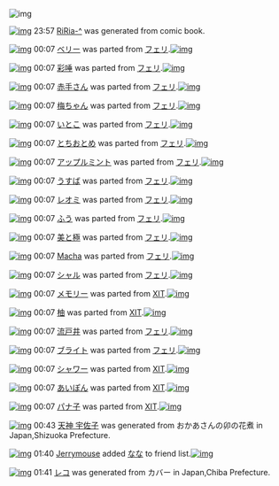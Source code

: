 ![img](http://gdrive-cdn.herokuapp.com/537b65a5bc09f0000721dda7/512px-barcode.png)

[![img](http://www.deviantsart.com/221s8bt.png)](http://www.barcodekanojo.com/kanojo/3192804/RiRia-%5E) 23:57 [RiRia-^](http://www.barcodekanojo.com/kanojo/3192804/RiRia-%5E) was generated from comic book.

[![img](http://www.deviantsart.com/1g6an9n.png)](http://www.barcodekanojo.com/kanojo/2906243/%E3%83%99%E3%83%AA%E3%83%BC) 00:07 [ベリー](http://www.barcodekanojo.com/kanojo/2906243/%E3%83%99%E3%83%AA%E3%83%BC) was parted from [フェリ](http://www.barcodekanojo.com/kanojo/2906243/%E3%83%99%E3%83%AA%E3%83%BC).[![img](http://www.deviantsart.com/2ekpk5a.jpeg)](http://www.barcodekanojo.com/user/12204/%E3%83%95%E3%82%A7%E3%83%AA) 

[![img](http://www.deviantsart.com/1ir1d59.png)](http://www.barcodekanojo.com/kanojo/2485084/%E5%BD%A9%E5%94%BE) 00:07 [彩唾](http://www.barcodekanojo.com/kanojo/2485084/%E5%BD%A9%E5%94%BE) was parted from [フェリ](http://www.barcodekanojo.com/kanojo/2485084/%E5%BD%A9%E5%94%BE).[![img](http://www.deviantsart.com/2ekpk5a.jpeg)](http://www.barcodekanojo.com/user/12204/%E3%83%95%E3%82%A7%E3%83%AA) 

[![img](http://www.deviantsart.com/1segv7u.png)](http://www.barcodekanojo.com/kanojo/2706471/%E8%B5%A4%E6%89%8B%E3%81%95%E3%82%93) 00:07 [赤手さん](http://www.barcodekanojo.com/kanojo/2706471/%E8%B5%A4%E6%89%8B%E3%81%95%E3%82%93) was parted from [フェリ](http://www.barcodekanojo.com/kanojo/2706471/%E8%B5%A4%E6%89%8B%E3%81%95%E3%82%93).[![img](http://www.deviantsart.com/2ekpk5a.jpeg)](http://www.barcodekanojo.com/user/12204/%E3%83%95%E3%82%A7%E3%83%AA) 

[![img](http://www.deviantsart.com/1hsn7ae.png)](http://www.barcodekanojo.com/kanojo/1289528/%E6%A2%85%E3%81%A1%E3%82%83%E3%82%93) 00:07 [梅ちゃん](http://www.barcodekanojo.com/kanojo/1289528/%E6%A2%85%E3%81%A1%E3%82%83%E3%82%93) was parted from [フェリ](http://www.barcodekanojo.com/kanojo/1289528/%E6%A2%85%E3%81%A1%E3%82%83%E3%82%93).[![img](http://www.deviantsart.com/2ekpk5a.jpeg)](http://www.barcodekanojo.com/user/12204/%E3%83%95%E3%82%A7%E3%83%AA) 

[![img](http://www.deviantsart.com/12q8m9l.png)](http://www.barcodekanojo.com/kanojo/41138/%E3%81%84%E3%81%A8%E3%81%93) 00:07 [いとこ](http://www.barcodekanojo.com/kanojo/41138/%E3%81%84%E3%81%A8%E3%81%93) was parted from [フェリ](http://www.barcodekanojo.com/kanojo/41138/%E3%81%84%E3%81%A8%E3%81%93).[![img](http://www.deviantsart.com/2ekpk5a.jpeg)](http://www.barcodekanojo.com/user/12204/%E3%83%95%E3%82%A7%E3%83%AA) 

[![img](http://www.deviantsart.com/215lanu.png)](http://www.barcodekanojo.com/kanojo/484471/%E3%81%A8%E3%81%A1%E3%81%8A%E3%81%A8%E3%82%81) 00:07 [とちおとめ](http://www.barcodekanojo.com/kanojo/484471/%E3%81%A8%E3%81%A1%E3%81%8A%E3%81%A8%E3%82%81) was parted from [フェリ](http://www.barcodekanojo.com/kanojo/484471/%E3%81%A8%E3%81%A1%E3%81%8A%E3%81%A8%E3%82%81).[![img](http://www.deviantsart.com/2ekpk5a.jpeg)](http://www.barcodekanojo.com/user/12204/%E3%83%95%E3%82%A7%E3%83%AA) 

[![img](http://www.deviantsart.com/11j43jp.png)](http://www.barcodekanojo.com/kanojo/68502/%E3%82%A2%E3%83%83%E3%83%97%E3%83%AB%E3%83%9F%E3%83%B3%E3%83%88) 00:07 [アップルミント](http://www.barcodekanojo.com/kanojo/68502/%E3%82%A2%E3%83%83%E3%83%97%E3%83%AB%E3%83%9F%E3%83%B3%E3%83%88) was parted from [フェリ](http://www.barcodekanojo.com/kanojo/68502/%E3%82%A2%E3%83%83%E3%83%97%E3%83%AB%E3%83%9F%E3%83%B3%E3%83%88).[![img](http://www.deviantsart.com/2ekpk5a.jpeg)](http://www.barcodekanojo.com/user/12204/%E3%83%95%E3%82%A7%E3%83%AA) 

[![img](http://www.deviantsart.com/1krvc5j.png)](http://www.barcodekanojo.com/kanojo/1715092/%E3%81%86%E3%81%99%E3%81%B0) 00:07 [うすば](http://www.barcodekanojo.com/kanojo/1715092/%E3%81%86%E3%81%99%E3%81%B0) was parted from [フェリ](http://www.barcodekanojo.com/kanojo/1715092/%E3%81%86%E3%81%99%E3%81%B0).[![img](http://www.deviantsart.com/2ekpk5a.jpeg)](http://www.barcodekanojo.com/user/12204/%E3%83%95%E3%82%A7%E3%83%AA) 

[![img](http://www.deviantsart.com/2997muc.png)](http://www.barcodekanojo.com/kanojo/2078050/%E3%83%AC%E3%82%AA%E3%83%9F) 00:07 [レオミ](http://www.barcodekanojo.com/kanojo/2078050/%E3%83%AC%E3%82%AA%E3%83%9F) was parted from [フェリ](http://www.barcodekanojo.com/kanojo/2078050/%E3%83%AC%E3%82%AA%E3%83%9F).[![img](http://www.deviantsart.com/2ekpk5a.jpeg)](http://www.barcodekanojo.com/user/12204/%E3%83%95%E3%82%A7%E3%83%AA) 

[![img](http://www.deviantsart.com/3t2ar8s.png)](http://www.barcodekanojo.com/kanojo/2105973/%E3%81%B5%E3%81%86) 00:07 [ふう](http://www.barcodekanojo.com/kanojo/2105973/%E3%81%B5%E3%81%86) was parted from [フェリ](http://www.barcodekanojo.com/kanojo/2105973/%E3%81%B5%E3%81%86).[![img](http://www.deviantsart.com/2ekpk5a.jpeg)](http://www.barcodekanojo.com/user/12204/%E3%83%95%E3%82%A7%E3%83%AA) 

[![img](http://www.deviantsart.com/3ls3c22.png)](http://www.barcodekanojo.com/kanojo/2205887/%E7%BE%8E%E3%81%A8%E6%A5%B5) 00:07 [美と極](http://www.barcodekanojo.com/kanojo/2205887/%E7%BE%8E%E3%81%A8%E6%A5%B5) was parted from [フェリ](http://www.barcodekanojo.com/kanojo/2205887/%E7%BE%8E%E3%81%A8%E6%A5%B5).[![img](http://www.deviantsart.com/2ekpk5a.jpeg)](http://www.barcodekanojo.com/user/12204/%E3%83%95%E3%82%A7%E3%83%AA) 

[![img](http://www.deviantsart.com/3g1uj85.png)](http://www.barcodekanojo.com/kanojo/2927894/Macha) 00:07 [Macha](http://www.barcodekanojo.com/kanojo/2927894/Macha) was parted from [フェリ](http://www.barcodekanojo.com/kanojo/2927894/Macha).[![img](http://www.deviantsart.com/2ekpk5a.jpeg)](http://www.barcodekanojo.com/user/12204/%E3%83%95%E3%82%A7%E3%83%AA) 

[![img](http://www.deviantsart.com/3of8ouv.png)](http://www.barcodekanojo.com/kanojo/2329049/%E3%82%B7%E3%83%A3%E3%83%AB) 00:07 [シャル](http://www.barcodekanojo.com/kanojo/2329049/%E3%82%B7%E3%83%A3%E3%83%AB) was parted from [フェリ](http://www.barcodekanojo.com/kanojo/2329049/%E3%82%B7%E3%83%A3%E3%83%AB).[![img](http://www.deviantsart.com/2ekpk5a.jpeg)](http://www.barcodekanojo.com/user/12204/%E3%83%95%E3%82%A7%E3%83%AA) 

[![img](http://www.deviantsart.com/38ao0t4.png)](http://www.barcodekanojo.com/kanojo/1671108/%E3%83%A1%E3%83%A2%E3%83%AA%E3%83%BC) 00:07 [メモリー](http://www.barcodekanojo.com/kanojo/1671108/%E3%83%A1%E3%83%A2%E3%83%AA%E3%83%BC) was parted from [XIT](http://www.barcodekanojo.com/kanojo/1671108/%E3%83%A1%E3%83%A2%E3%83%AA%E3%83%BC).[![img](http://www.deviantsart.com/815jg6.jpeg)](http://www.barcodekanojo.com/user/209348/XIT) 

[![img](http://www.deviantsart.com/2r52f97.png)](http://www.barcodekanojo.com/kanojo/2291684/%E6%9F%9A) 00:07 [柚](http://www.barcodekanojo.com/kanojo/2291684/%E6%9F%9A) was parted from [XIT](http://www.barcodekanojo.com/kanojo/2291684/%E6%9F%9A).[![img](http://www.deviantsart.com/815jg6.jpeg)](http://www.barcodekanojo.com/user/209348/XIT) 

[![img](http://www.deviantsart.com/mrq511.png)](http://www.barcodekanojo.com/kanojo/2341150/%E6%B5%81%E6%88%B8%E4%BA%95) 00:07 [流戸井](http://www.barcodekanojo.com/kanojo/2341150/%E6%B5%81%E6%88%B8%E4%BA%95) was parted from [フェリ](http://www.barcodekanojo.com/kanojo/2341150/%E6%B5%81%E6%88%B8%E4%BA%95).[![img](http://www.deviantsart.com/2ekpk5a.jpeg)](http://www.barcodekanojo.com/user/12204/%E3%83%95%E3%82%A7%E3%83%AA) 

[![img](http://www.deviantsart.com/2hlda36.png)](http://www.barcodekanojo.com/kanojo/559576/%E3%83%96%E3%83%A9%E3%82%A4%E3%83%88) 00:07 [ブライト](http://www.barcodekanojo.com/kanojo/559576/%E3%83%96%E3%83%A9%E3%82%A4%E3%83%88) was parted from [フェリ](http://www.barcodekanojo.com/kanojo/559576/%E3%83%96%E3%83%A9%E3%82%A4%E3%83%88).[![img](http://www.deviantsart.com/2ekpk5a.jpeg)](http://www.barcodekanojo.com/user/12204/%E3%83%95%E3%82%A7%E3%83%AA) 

[![img](http://www.deviantsart.com/c1grdf.png)](http://www.barcodekanojo.com/kanojo/1325671/%E3%82%B7%E3%83%A3%E3%83%AF%E3%83%BC) 00:07 [シャワー](http://www.barcodekanojo.com/kanojo/1325671/%E3%82%B7%E3%83%A3%E3%83%AF%E3%83%BC) was parted from [XIT](http://www.barcodekanojo.com/kanojo/1325671/%E3%82%B7%E3%83%A3%E3%83%AF%E3%83%BC).[![img](http://www.deviantsart.com/815jg6.jpeg)](http://www.barcodekanojo.com/user/209348/XIT) 

[![img](http://www.deviantsart.com/3u19stv.png)](http://www.barcodekanojo.com/kanojo/2525685/%E3%81%82%E3%81%84%E3%81%BD%E3%82%93) 00:07 [あいぽん](http://www.barcodekanojo.com/kanojo/2525685/%E3%81%82%E3%81%84%E3%81%BD%E3%82%93) was parted from [XIT](http://www.barcodekanojo.com/kanojo/2525685/%E3%81%82%E3%81%84%E3%81%BD%E3%82%93).[![img](http://www.deviantsart.com/815jg6.jpeg)](http://www.barcodekanojo.com/user/209348/XIT) 

[![img](http://www.deviantsart.com/3e82rr7.png)](http://www.barcodekanojo.com/kanojo/1765023/%E3%83%91%E3%83%8A%E5%AD%90) 00:07 [パナ子](http://www.barcodekanojo.com/kanojo/1765023/%E3%83%91%E3%83%8A%E5%AD%90) was parted from [XIT](http://www.barcodekanojo.com/kanojo/1765023/%E3%83%91%E3%83%8A%E5%AD%90).[![img](http://www.deviantsart.com/815jg6.jpeg)](http://www.barcodekanojo.com/user/209348/XIT) 

[![img](http://www.deviantsart.com/2m3f63r.png)](http://www.barcodekanojo.com/kanojo/3192805/%E5%A4%A9%E7%A5%9E%20%E5%AE%87%E4%BD%90%E5%AD%90) 00:43 [天神 宇佐子](http://www.barcodekanojo.com/kanojo/3192805/%E5%A4%A9%E7%A5%9E%20%E5%AE%87%E4%BD%90%E5%AD%90) was generated from おかあさんの卯の花煮 in Japan,Shizuoka Prefecture.

[![img](http://www.deviantsart.com/3v33gp3.jpeg)](http://www.barcodekanojo.com/user/245002/Jerrymouse) 01:40 [Jerrymouse](http://www.barcodekanojo.com/user/245002/Jerrymouse) added [なな](http://www.barcodekanojo.com/kanojo/13278/%E3%81%AA%E3%81%AA) to friend list.[![img](http://www.deviantsart.com/189n8i4.png)](http://www.barcodekanojo.com/kanojo/13278/%E3%81%AA%E3%81%AA) 

[![img](http://www.deviantsart.com/1oshv0q.png)](http://www.barcodekanojo.com/kanojo/3192806/%E3%83%AC%E3%82%B3) 01:41 [レコ](http://www.barcodekanojo.com/kanojo/3192806/%E3%83%AC%E3%82%B3) was generated from カバー in Japan,Chiba Prefecture.

